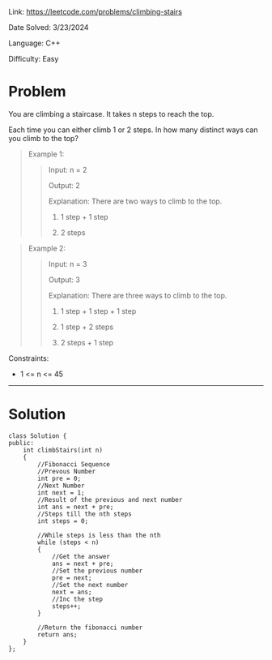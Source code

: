 Link: https://leetcode.com/problems/climbing-stairs

Date Solved: 3/23/2024

Language: C++

Difficulty: Easy

# Problem

You are climbing a staircase. It takes n steps to reach the top.

Each time you can either climb 1 or 2 steps. In how many distinct ways can you climb to the top?

>Example 1:
>
>>Input: n = 2
>>
>>Output: 2
>>
>>Explanation: There are two ways to climb to the top.
>>
>>1. 1 step + 1 step
>>
>>2. 2 steps

>Example 2:
>
>>Input: n = 3
>>
>>Output: 3
>>
>>Explanation: There are three ways to climb to the top.
>>
>>1. 1 step + 1 step + 1 step
>>
>>2. 1 step + 2 steps
>>
>>3. 2 steps + 1 step
 
Constraints:

- 1 <= n <= 45

---

# Solution

```
class Solution {
public:
    int climbStairs(int n) 
    {
        //Fibonacci Sequence
        //Prevous Number
        int pre = 0;
        //Next Number
        int next = 1;
        //Result of the previous and next number
        int ans = next + pre;
        //Steps till the nth steps
        int steps = 0;

        //While steps is less than the nth
        while (steps < n)
        {
            //Get the answer
            ans = next + pre;
            //Set the previous number 
            pre = next;
            //Set the next number
            next = ans;
            //Inc the step
            steps++;
        }

        //Return the fibonacci number
        return ans;
    }
};
```
